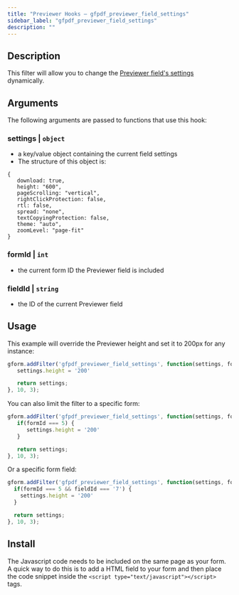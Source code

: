 ```yaml
---
title: "Previewer Hooks – gfpdf_previewer_field_settings"
sidebar_label: "gfpdf_previewer_field_settings"
description: ""
---
```


## Description

This filter will allow you to change the [Previewer field's settings](../../previewer-add-on.md#configuring) dynamically.

## Arguments

The following arguments are passed to functions that use this hook:

### settings | `object`
* a key/value object containing the current field settings
* The structure of this object is:

```
{
   download: true,
   height: "600",
   pageScrolling: "vertical",
   rightClickProtection: false,
   rtl: false,
   spread: "none",
   textCopyingProtection: false,
   theme: "auto",
   zoomLevel: "page-fit"
}
```

### formId | `int`
* the current form ID the Previewer field is included

### fieldId | `string`
* the ID of the current Previewer field

## Usage

This example will override the Previewer height and set it to 200px for any instance:

```js
gform.addFilter('gfpdf_previewer_field_settings', function(settings, formId, fieldId) {
   settings.height = '200'

   return settings;
}, 10, 3);
```

You can also limit the filter to a specific form:

```js
gform.addFilter('gfpdf_previewer_field_settings', function(settings, formId, fieldId) {
   if(formId === 5) {
      settings.height = '200'
   }

   return settings;
}, 10, 3);
```

Or a specific form field:

```js
gform.addFilter('gfpdf_previewer_field_settings', function(settings, formId, fieldId) {
  if(formId === 5 && fieldId === '7') {
    settings.height = '200'
  }

  return settings;
}, 10, 3);
```

## Install

The Javascript code needs to be included on the same page as your form. A quick way to do this is to add a HTML field to your form and then place the code snippet inside the `<script type="text/javascript"></script>` tags.